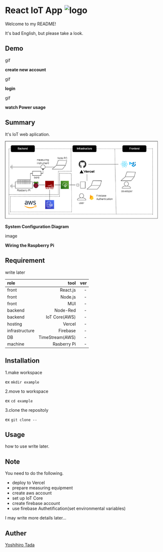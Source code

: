 # React IoT App ![logo](https://github.com/yoshihiro-tada/react_iot_app/blob/main/public/favicon.ico)

Welcome to my README!

It's bad English, but please take a look.

## Demo

gif

**create new account**

gif

**login**

gif

**watch Power usage**

## Summary

It's IoT web aplication.

![System Configuration Diagram](https://github.com/yoshihiro-tada/react_iot_app/blob/main/public/react-iot-app.png "System Configuration Diagram")

**System Configuration Diagram**

image

**Wiring the Raspberry Pi**

## Requirement

write later

|role|tool|ver|
|:--|--:|--:|
|front|React.js|-|
|front|Node.js|-|
|front|MUI|-|
|backend|Node-Red|-|
|backend|IoT Core(AWS)|-|
|hosting|Vercel|-|
|infrastructure|Firebase|-|
|DB|TimeStream(AWS)|-|
|machine|Rasberry Pi|-|

## Installation

1.make workspace

ex `mkdir example`

2.move to workspace

ex `cd example`

3.clone the repositoly

ex `git clone --`

## Usage

how to use write later.

## Note

You need to do the following.

- deploy to Vercel
- prepare measuring equipment
- create aws account
- set up IoT Core
- create firebase account
- use firebase Authetification(set environmental variables)

I may write more details later...

## Auther

[Yoshihiro Tada](https://next-portfolio-yoshihiro-tada.vercel.app/)
